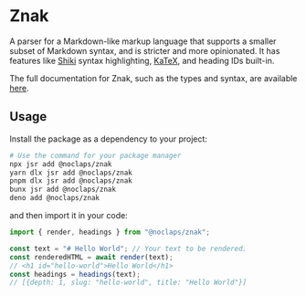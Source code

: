 # Znak

A parser for a Markdown-like markup language that supports a smaller subset of Markdown syntax, and is stricter and more opinionated. It has features like [Shiki](https://shiki.style) syntax highlighting, [KaTeX](https://katex.org), and heading IDs built-in.

The full documentation for Znak, such as the types and syntax, are available [here](https://docs.zerolimits.dev/znak).

## Usage

Install the package as a dependency to your project:

```sh
# Use the command for your package manager
npx jsr add @noclaps/znak
yarn dlx jsr add @noclaps/znak
pnpm dlx jsr add @noclaps/znak
bunx jsr add @noclaps/znak
deno add @noclaps/znak
```

and then import it in your code:

```ts
import { render, headings } from "@noclaps/znak";

const text = "# Hello World"; // Your text to be rendered.
const renderedHTML = await render(text);
// <h1 id="hello-world">Hello World</h1>
const headings = headings(text);
// [{depth: 1, slug: "hello-world", title: "Hello World"}]
```
